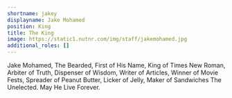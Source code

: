 ```yaml
---
shortname: jakey
displayname: Jake Mohamed
position: King
title: The King
image: https://static1.nutnr.com/img/staff/jakemohamed.jpg
additional_roles: []
---
```


Jake Mohamed, The Bearded, First of His Name,
King of Times New Roman, Arbiter of Truth,
Dispenser of Wisdom, Writer of Articles,
Winner of Movie Fests, Spreader of Peanut Butter,
Licker of Jelly, Maker of Sandwiches
The Unelected. May He Live Forever.
